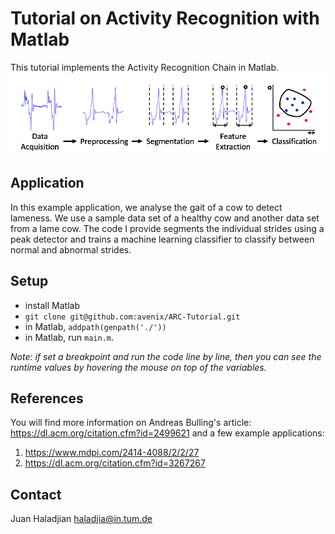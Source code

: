 # Tutorial on Activity Recognition with Matlab

This tutorial implements the Activity Recognition Chain in Matlab.
![Activity Recognition Chain](images/ARC.png)

## Application
In this example application, we analyse the gait of a cow to detect lameness. We use a sample data set of a healthy cow and another data set from a lame cow. The code I provide segments the individual strides using a peak detector and trains a machine learning classifier to classify between normal and abnormal strides. 

## Setup
* install Matlab
* `git clone git@github.com:avenix/ARC-Tutorial.git`
* in Matlab, `addpath(genpath('./'))`
* in Matlab, run `main.m`.
 
*Note: if set a breakpoint and run the code line by line, then you can see the runtime values by hovering the mouse on top of the variables.*

## References
You will find more information on Andreas Bulling's article: https://dl.acm.org/citation.cfm?id=2499621
and a few example applications:
1. https://www.mdpi.com/2414-4088/2/2/27
2. https://dl.acm.org/citation.cfm?id=3267267

## Contact
Juan Haladjian
haladjia@in.tum.de
